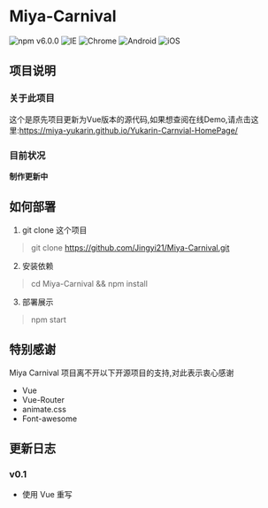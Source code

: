 # Miya-Carnival

![npm v6.0.0](https://img.shields.io/badge/NPM-6.0.0-blue.svg) 
![IE](https://img.shields.io/badge/IE-10%2B-ff69b4.svg) 
![Chrome](https://img.shields.io/badge/Chrome-29%2B-brightgreen.svg) 
![Android](https://img.shields.io/badge/Android-4.4%2B-brightgreen.svg) 
![iOS](https://img.shields.io/badge/iOS-9.2%2B-brightgreen.svg)

## 项目说明

### 关于此项目

这个是原先项目更新为Vue版本的源代码,如果想查阅在线Demo,请点击这里:https://miya-yukarin.github.io/Yukarin-Carnvial-HomePage/

### 目前状况

**制作更新中**

## 如何部署

1. git clone 这个项目

> git clone https://github.com/Jingyi21/Miya-Carnival.git

2. 安装依赖

> cd Miya-Carnival && npm install

3. 部署展示

> npm start

## 特别感谢

Miya Carnival 项目离不开以下开源项目的支持,对此表示衷心感谢

- Vue
- Vue-Router
- animate.css
- Font-awesome


## 更新日志

### v0.1

- 使用 Vue 重写

